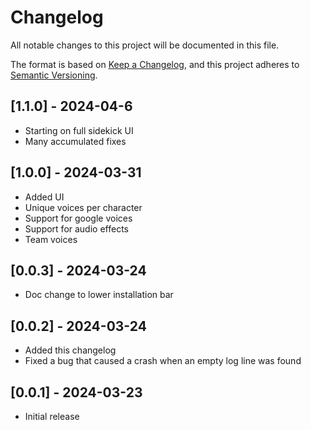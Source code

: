 # Changelog

All notable changes to this project will be documented in this file.

The format is based on [Keep a Changelog](https://keepachangelog.com/en/1.1.0/),
and this project adheres to [Semantic Versioning](https://semver.org/spec/v2.0.0.html).

## [1.1.0] - 2024-04-6
- Starting on full sidekick UI
- Many accumulated fixes

## [1.0.0] - 2024-03-31

- Added UI
- Unique voices per character
- Support for google voices
- Support for audio effects
- Team voices

## [0.0.3] - 2024-03-24

- Doc change to lower installation bar

## [0.0.2] - 2024-03-24

- Added this changelog
- Fixed a bug that caused a crash when an empty log line was found

## [0.0.1] - 2024-03-23

- Initial release